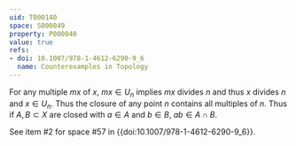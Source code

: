 ```yaml
---
uid: T000140
space: S000049
property: P000040
value: true
refs:
- doi: 10.1007/978-1-4612-6290-9_6
  name: Counterexamples in Topology
---
```


For any multiple $mx$ of $x$, $mx \in U_n$ implies $mx$ divides $n$ and thus $x$ divides $n$ and $x \in U_n$. Thus the closure of any point $n$ contains all multiples of $n$. Thus if $A,B \subset X$ are closed with $a \in A$ and $b \in B$, $ab \in A \cap B$.

See item #2 for space #57 in {{doi:10.1007/978-1-4612-6290-9_6}}.

